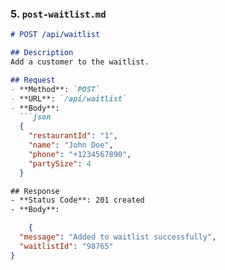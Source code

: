
### **5. `post-waitlist.md`**
```markdown
# POST /api/waitlist

## Description
Add a customer to the waitlist.

## Request
- **Method**: `POST`
- **URL**: `/api/waitlist`
- **Body**:
  ```json
  {
    "restaurantId": "1",
    "name": "John Doe",
    "phone": "+1234567890",
    "partySize": 4
  }

## Response
- **Status Code**: 201 created
- **Body**:

    {
  "message": "Added to waitlist successfully",
  "waitlistId": "98765"
}
